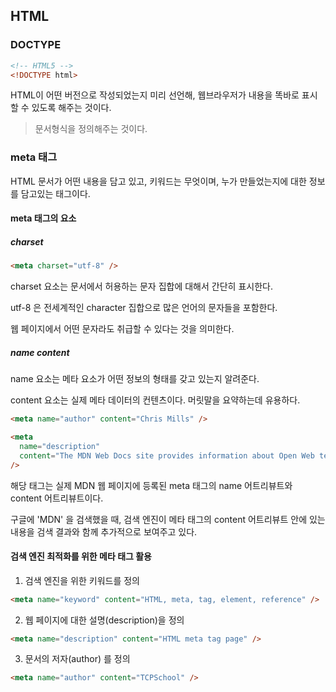 ## HTML

### DOCTYPE

```html
<!-- HTML5 -->
<!DOCTYPE html>
```

HTML이 어떤 버전으로 작성되었는지 미리 선언해, 웹브라우저가 내용을 똑바로 표시할 수 있도록 해주는 것이다.

> 문서형식을 정의해주는 것이다.

### meta 태그

HTML 문서가 어떤 내용을 담고 있고, 키워드는 무엇이며, 누가 만들었는지에 대한 정보를 담고있는 태그이다.

#### meta 태그의 요소

##### charset

```html
<meta charset="utf-8" />
```

charset 요소는 문서에서 허용하는 문자 집합에 대해서 간단히 표시한다.

utf-8 은 전세계적인 character 집합으로 많은 언어의 문자들을 포함한다.

웹 페이지에서 어떤 문자라도 취급할 수 있다는 것을 의미한다.

##### name content

name 요소는 메타 요소가 어떤 정보의 형태를 갖고 있는지 알려준다.

content 요소는 실제 메타 데이터의 컨텐츠이다. 머릿말을 요약하는데 유용하다.

```html
<meta name="author" content="Chris Mills" />

<meta
  name="description"
  content="The MDN Web Docs site provides information about Open Web technologies including HTML, CSS, and APIs for both Web sites and progressive web apps."
/>
```

해당 태그는 실제 MDN 웹 페이지에 등록된 meta 태그의 name 어트리뷰트와 content 어트리뷰트이다.

구글에 'MDN' 을 검색했을 때, 검색 엔진이 메타 태그의 content 어트리뷰트 안에 있는 내용을 검색 결과와 함께 추가적으로 보여주고 있다.

#### 검색 엔진 최적화를 위한 메타 태그 활용

1. 검색 엔진을 위한 키워드를 정의

```html
<meta name="keyword" content="HTML, meta, tag, element, reference" />
```

2. 웹 페이지에 대한 설명(description)을 정의

```html
<meta name="description" content="HTML meta tag page" />
```

3. 문서의 저자(author) 를 정의

```html
<meta name="author" content="TCPSchool" />
```
